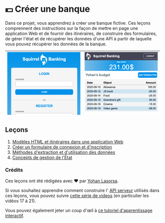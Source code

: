 # :dollar: Créer une banque

Dans ce projet, vous apprendrez à créer une banque fictive. Ces leçons comprennent des instructions sur la façon de mettre en page une application Web et de fournir des itinéraires, de construire des formulaires, de gérer l'état et de récupérer les données d'une API à partir de laquelle vous pouvez récupérer les données de la banque.

| ![Screen1](../images/screen1.png) | ![Screen2](../images/screen2.png) |
|--------------------------------|--------------------------------|

## Leçons

1. [Modèles HTML et itinéraires dans une application Web](../1-template-route/README.md)
2. [Créer un formulaire de connexion et d'inscription](../2-forms/README.md)
3. [Méthodes d'extraction et d'utilisation des données](../3-data/README.md)
4. [Concepts de gestion de l'État](../4-state-management/README.md)

### Crédits

Ces leçons ont été rédigées avec :hearts: par [Yohan Lasorsa](https://twitter.com/sinedied).

Si vous souhaitez apprendre comment construire l' [API serveur](../api/README.md) utilisés dans ces leçons, vous pouvez suivre [cette série de videos](https://aka.ms/NodeBeginner) (en particulier les vidéos 17 à 21).

Vous pouvez également jeter un coup d'œil à [ce tutoriel d'apprentissage interactif](https://aka.ms/learn/express-api). 
